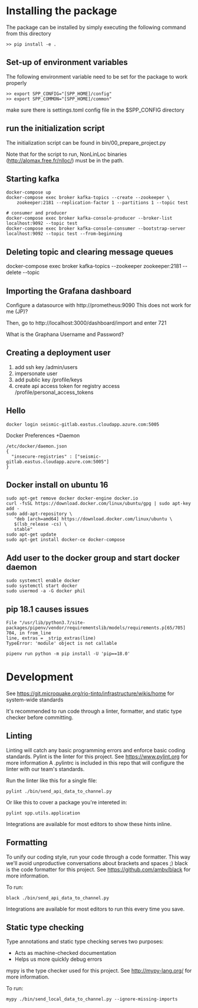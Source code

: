 # Installing the package

The package can be installed by simply executing the following command from this directory

```
>> pip install -e .
```

## Set-up of environment variables

The following environment variable need to be set for the package to work properly
```
>> export SPP_CONFIG="[SPP_HOME]/config"
>> export SPP_COMMON="[SPP_HOME]/common"
```
make sure there is settings.toml config file in the $SPP_CONFIG directory 

## run the initialization script 

The initialization script can be found in bin/00_prepare_project.py

Note that for the script to run, NonLinLoc binaries (http://alomax.free.fr/nlloc/) 
must be in the path.


## Starting kafka

```
docker-compose up
docker-compose exec broker kafka-topics --create --zookeeper \
    zookeeper:2181 --replication-factor 1 --partitions 1 --topic test

# consumer and producer
docker-compose exec broker kafka-console-producer --broker-list localhost:9092 --topic test
docker-compose exec broker kafka-console-consumer --bootstrap-server localhost:9092 --topic test --from-beginning
```

## Deleting topic and clearing message queues

docker-compose exec broker kafka-topics --zookeeper zookeeper:2181 --delete --topic

## Importing the Grafana dashboard

Configure a datasource with http://prometheus:9090
This does not work for me (JP)?

Then, go to http://localhost:3000/dashboard/import and enter 721

What is the Graphana Username and Password? 

## Creating a deployment user

1. add ssh key /admin/users
2. impersonate user
3. add public key /profile/keys
4. create api access token for registry access /profile/personal_access_tokens

## Hello

```
docker login seismic-gitlab.eastus.cloudapp.azure.com:5005
```

Docker Preferences +Daemon

```
/etc/docker/daemon.json
{
  "insecure-registries" : ["seismic-gitlab.eastus.cloudapp.azure.com:5005"]
}
```

## Docker install on ubuntu 16

```
sudo apt-get remove docker docker-engine docker.io
curl -fsSL https://download.docker.com/linux/ubuntu/gpg | sudo apt-key add -
sudo add-apt-repository \
   "deb [arch=amd64] https://download.docker.com/linux/ubuntu \
   $(lsb_release -cs) \
   stable"
sudo apt-get update
sudo apt-get install docker-ce docker-compose
```

## Add user to the docker group and start docker daemon

```
sudo systemctl enable docker
sudo systemctl start docker
sudo usermod -a -G docker phil
```

## pip 18.1 causes issues

```
File "/usr/lib/python3.7/site-packages/pipenv/vendor/requirementslib/models/requirements.p[65/705]
704, in from_line
line, extras = _strip_extras(line)
TypeError: 'module' object is not callable
```


```
pipenv run python -m pip install -U 'pip==18.0'
```

# Development

See https://git.microquake.org/rio-tinto/infrastructure/wikis/home for system-wide standards

It's recommended to run code through a linter, formatter, and static type checker before committing.

## Linting

Linting will catch any basic programming errors and enforce basic coding standards.
Pylint is the linter for this project. See https://www.pylint.org for more information
A .pylintrc is included in this repo that will configure the linter with our team's standards.

Run the linter like this for a single file:

```
pylint ./bin/send_api_data_to_channel.py
```

Or like this to cover a package you're intereted in:
```
pylint spp.utils.application
```

Integrations are available for most editors to show these hints inline.

## Formatting

To unify our coding style, run your code through a code formatter. This way we'll avoid unproductive conversations about brackets and spaces ;)
black is the code formatter for this project. See https://github.com/ambv/black for more information.

To run:

```
black ./bin/send_api_data_to_channel.py 
```

Integrations are available for most editors to run this every time you save.

## Static type checking

Type annotations and static type checking serves two purposes:
- Acts as machine-checked documentation 
- Helps us more quickly debug errors

mypy is the type checker used for this project. See http://mypy-lang.org/ for more information.

To run:
```
mypy ./bin/send_local_data_to_channel.py --ignore-missing-imports
```

